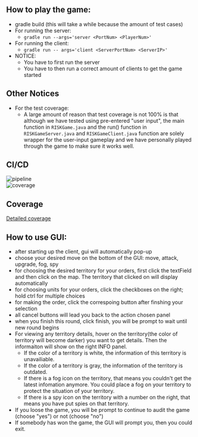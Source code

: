 ## How to play the game:  
- gradle build (this will take a while because the amount of test cases)
- For running the server:
    - `gradle run --args='server <PortNum> <PlayerNum>'`
- For running the client:
    - `gradle run -- args='client <ServerPortNum> <ServerIP>'`
- NOTICE: 
    - You have to first run the server
    - You have to then run a correct amount of clients to get the game started

## Other Notices
- For the test coverage: 
    - A large amount of reason that test coverage is not 100% is that although we have tested using pre-entered "user input", the main function in `RISKGame.java` and the run() function in `RISKGameServer.java` and `RISKGameClient.java` function are solely wrapper for the user-input gameplay and we have personally played through the game to make sure it works well.

## CI/CD
![pipeline](https://gitlab.oit.duke.edu/bh214/ece651-spr20-g7/badges/master/pipeline.svg)  
![coverage](https://gitlab.oit.duke.edu/bh214/ece651-spr20-g7/badges/master/coverage.svg?job=test)
## Coverage
[Detailed coverage](https://bh214.pages.oit.duke.edu/ece651-spr20-g7/dashboard.html)

## How to use GUI:
- after starting up the client, gui will automatically pop-up
- choose your desired move on the bottom of the GUI: move, attack, upgrade, fog, spy
- for choosing the desired territory for your orders, first click the textField and then click on the map. The territory that clicked on will display automatically
- for choosing units for your orders, click the checkboxes on the right; hold ctrl for multiple choices
- for making the order, click the correspoing button after finshing your selection
- all cancel buttons will lead you back to the action chosen panel
- when you finish this round, click finish, you will be prompt to wait until new round begins
- For viewing any territory details, hover on the territory(the color of territory will become darker) you want to get details. Then the informaiton will show on the right INFO panel.
    + If the color of a territory is white, the information of this territory is unavailiable.
    + If the color of a territory is gray, the information of the territory is outdated.
    + If there is a fog icon on the territory, that means you couldn't get the latest infomation anymore. You could place a fog on your territory to protect the situation of your territory.
    + If there is a spy icon on the territory with a number on the right, that means you have put spies on that territory.
- If you loose the game, you will be prompt to continue to audit the game (choose "yes") or not (choose "no")
- If somebody has won the game, the GUI will prompt you, then you could exit.